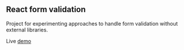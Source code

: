 ## React form validation

Project for experimenting approaches to handle form validation without external libraries.

Live [demo](https://www.example.com/my%20great%20page)
